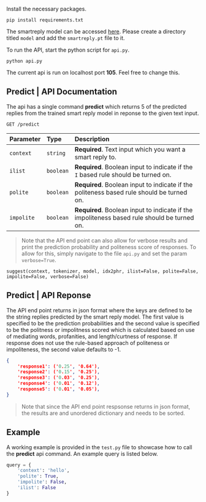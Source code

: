 Install the necessary packages.
```
pip install requirements.txt
```
The smartreply model can be accessed [here](https://drive.google.com/drive/folders/1gWftiE0llzhiQ5Og8hyh-_XTbFKSEr7s?usp=sharing). Please create a directory titled `model` and add the `smartreply.pt` file to it.

To run the API, start the python script for `api.py`.
```
python api.py
```

The current api is run on localhost port **105**. Feel free to change this.


## **Predict** | API Documentation
The api has a single command **predict** which returns 5 of the predicted replies from the trained smart reply model in reponse to the given text input. 

```http
GET /predict
```

| Parameter | Type | Description |
| :--- | :--- | :--- |
| `context` | `string` | **Required**. Text input which you want a smart reply to. |
| `ilist` | `boolean` | **Required**. Boolean input to indicate if the `I` based rule should be turned on.
| `polite` | `boolean` | **Required**. Boolean input to indicate if the politeness based rule should be turned on.
| `impolite` | `boolean` | **Required**. Boolean input to indicate if the impoliteness based rule should be turned on.

> Note that the API end point can also allow for verbose results and print the prediction probability and politeness score of responses. To allow for this, simply navigate to the file `api.py` and set the param `verbose=True`.

```
suggest(context, tokenizer, model, idx2phr, ilist=False, polite=False, impolite=False, verbose=False)
```

## **Predict** | API Reponse
The API end point returns in json format where the keys are defined to be the string replies predicted by the smart reply model. The first value is specified to be the prediction probabilities and the second value is specified to be the politness or 
impolitness scored which is calculated based on use of mediating words, profanities, 
and length/curtness of response. If response does not use the rule-based approach 
of politeness or impoliteness, the second value defaults to -1.

```json
{
    'response1': ('0.25', '0.64'),
    'response2': ('0.15', '0.25'),
    'response3': ('0.03', '0.25'),
    'response4': ('0.01', '0.12'),
    'response5': ('0.01', '0.05'),
}
```

> Note that since the API end point respsonse returns in json format, the results 
are and unordered dictionary and needs to be sorted.

## Example
A working example is provided in the `test.py` file to showcase how to call the **predict** api command. An example query is listed below.

```python
query = {
    'context': 'hello', 
    'polite': True, 
    'impolite': False,
    'ilist': False
}
```
